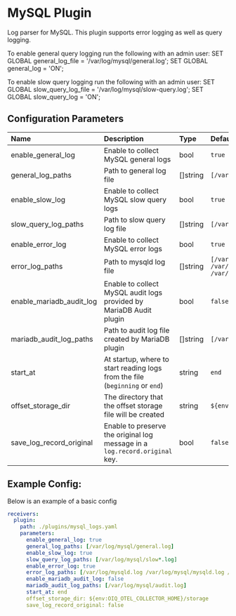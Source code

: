 # MySQL Plugin

Log parser for MySQL.
This plugin supports error logging as well as query logging.

To enable general query logging run the following with an admin user:
 SET GLOBAL general_log_file = '/var/log/mysql/general.log';
 SET GLOBAL general_log = 'ON';

To enable slow query logging run the following with an admin user:
  SET GLOBAL slow_query_log_file = '/var/log/mysql/slow-query.log';
  SET GLOBAL slow_query_log = 'ON';


## Configuration Parameters

| Name | Description | Type | Default | Required | Values |
|:-- |:-- |:-- |:-- |:-- |:-- |
| enable_general_log | Enable to collect MySQL general logs | bool | `true` | false |  |
| general_log_paths | Path to general log file | []string | `[/var/log/mysql/general.log]` | false |  |
| enable_slow_log | Enable to collect MySQL slow query logs | bool | `true` | false |  |
| slow_query_log_paths | Path to slow query log file | []string | `[/var/log/mysql/slow*.log]` | false |  |
| enable_error_log | Enable to collect MySQL error logs | bool | `true` | false |  |
| error_log_paths | Path to mysqld log file | []string | `[/var/log/mysqld.log /var/log/mysql/mysqld.log /var/log/mysql/error.log]` | false |  |
| enable_mariadb_audit_log | Enable to collect MySQL audit logs provided by MariaDB Audit plugin | bool | `false` | false |  |
| mariadb_audit_log_paths | Path to audit log file created by MariaDB plugin | []string | `[/var/log/mysql/audit.log]` | false |  |
| start_at | At startup, where to start reading logs from the file (`beginning` or `end`) | string | `end` | false | `beginning`, `end` |
| offset_storage_dir | The directory that the offset storage file will be created | string | `${env:OIQ_OTEL_COLLECTOR_HOME}/storage` | false |  |
| save_log_record_original | Enable to preserve the original log message in a `log.record.original` key. | bool | `false` | false |  |

## Example Config:

Below is an example of a basic config

```yaml
receivers:
  plugin:
    path: ./plugins/mysql_logs.yaml
    parameters:
      enable_general_log: true
      general_log_paths: [/var/log/mysql/general.log]
      enable_slow_log: true
      slow_query_log_paths: [/var/log/mysql/slow*.log]
      enable_error_log: true
      error_log_paths: [/var/log/mysqld.log /var/log/mysql/mysqld.log /var/log/mysql/error.log]
      enable_mariadb_audit_log: false
      mariadb_audit_log_paths: [/var/log/mysql/audit.log]
      start_at: end
      offset_storage_dir: ${env:OIQ_OTEL_COLLECTOR_HOME}/storage
      save_log_record_original: false
```

